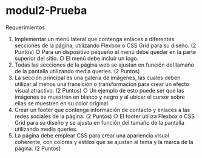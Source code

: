 # modul2-Prueba
Requerimientos
1. Implementar un menú lateral que contenga enlaces a diferentes secciones de la página, utilizando Flexbox o CSS Grid para su diseño. (2 Puntos)
○ Para un dispositivo pequeño el menú debe quedar en la parte superior del sitio.
○ El menú debe incluir un logo.
2. Todas las secciones de la página web se ajustan en función del tamaño de la
pantalla utilizando media queries. (2 Puntos)
3. La sección principal es una galería de imágenes, las cuales deben utilizar al menos una transición o transformación para crear un efecto visual atractivo. (2 Puntos)
○ Un ejemplo de esto puede ser que las imágenes se muestren en blanco y negro y al ubicar el cursor sobre ellas se muestren en su color original.
4. Crear un footer que contenga información de contacto y enlaces a las redes sociales de la página. (2 Puntos)
○ El footer utiliza Flexbox o CSS Grid para su diseño y se ajusta en función del tamaño de la pantalla utilizando media queries.
5. La página debe emplear CSS para crear una apariencia visual coherente, con colores y estilos que se ajustan al tema y la marca de la página. (2 Puntos)
